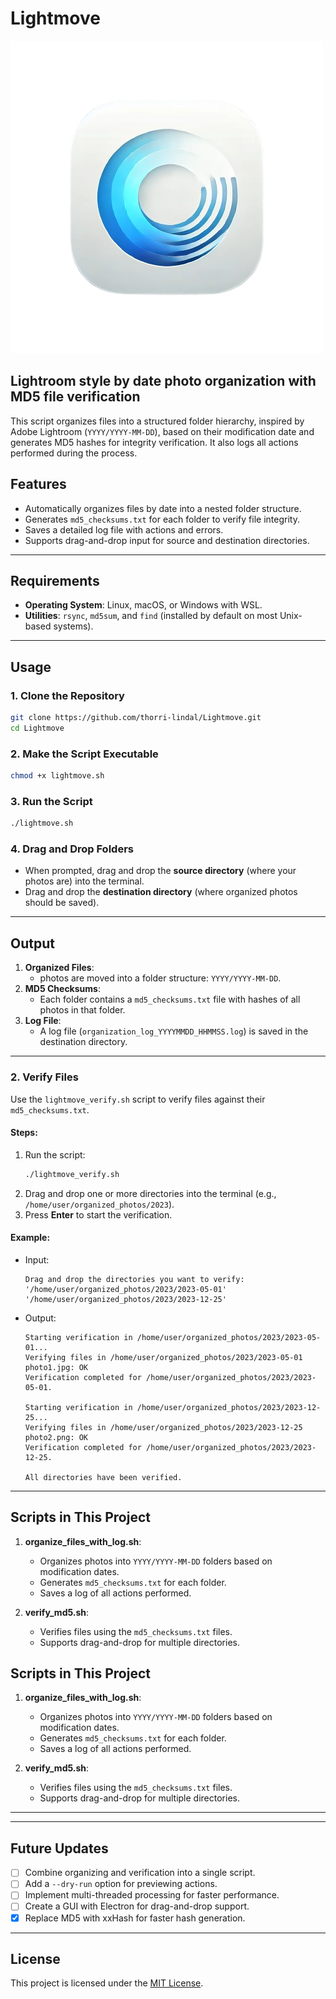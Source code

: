 
# Lightmove
![Alt text](https://raw.githubusercontent.com/thorri-lindal/Lightmove/refs/heads/main/lightmove.png "lightmove")

## Lightroom style by date photo organization with MD5 file verification

This script organizes files into a structured folder hierarchy, inspired by Adobe Lightroom (`YYYY/YYYY-MM-DD`), based on their modification date and generates MD5 hashes for integrity verification. It also logs all actions performed during the process.

## Features
- Automatically organizes files by date into a nested folder structure.
- Generates `md5_checksums.txt` for each folder to verify file integrity.
- Saves a detailed log file with actions and errors.
- Supports drag-and-drop input for source and destination directories.

---

## Requirements
- **Operating System**: Linux, macOS, or Windows with WSL.
- **Utilities**: `rsync`, `md5sum`, and `find` (installed by default on most Unix-based systems).

---

## Usage

### 1. Clone the Repository
```bash
git clone https://github.com/thorri-lindal/Lightmove.git
cd Lightmove
```

### 2. Make the Script Executable
```bash
chmod +x lightmove.sh
```

### 3. Run the Script
```bash
./lightmove.sh
```

### 4. Drag and Drop Folders
- When prompted, drag and drop the **source directory** (where your photos are) into the terminal.
- Drag and drop the **destination directory** (where organized photos should be saved).

---

## Output
1. **Organized Files**:
   - photos are moved into a folder structure: `YYYY/YYYY-MM-DD`.
2. **MD5 Checksums**:
   - Each folder contains a `md5_checksums.txt` file with hashes of all photos in that folder.
3. **Log File**:
   - A log file (`organization_log_YYYYMMDD_HHMMSS.log`) is saved in the destination directory.

---

### 2. Verify Files

Use the `lightmove_verify.sh` script to verify files against their `md5_checksums.txt`.

#### Steps:
1. Run the script:
   ```bash
   ./lightmove_verify.sh
   ```
2. Drag and drop one or more directories into the terminal (e.g., `/home/user/organized_photos/2023`).
3. Press **Enter** to start the verification.

#### Example:
- Input:
  ```
  Drag and drop the directories you want to verify: 
  '/home/user/organized_photos/2023/2023-05-01' '/home/user/organized_photos/2023/2023-12-25'
  ```
- Output:
  ```
  Starting verification in /home/user/organized_photos/2023/2023-05-01...
  Verifying files in /home/user/organized_photos/2023/2023-05-01
  photo1.jpg: OK
  Verification completed for /home/user/organized_photos/2023/2023-05-01.

  Starting verification in /home/user/organized_photos/2023/2023-12-25...
  Verifying files in /home/user/organized_photos/2023/2023-12-25
  photo2.png: OK
  Verification completed for /home/user/organized_photos/2023/2023-12-25.

  All directories have been verified.
  ```

---

## Scripts in This Project

1. **organize_files_with_log.sh**:
   - Organizes photos into `YYYY/YYYY-MM-DD` folders based on modification dates.
   - Generates `md5_checksums.txt` for each folder.
   - Saves a log of all actions performed.

2. **verify_md5.sh**:
   - Verifies files using the `md5_checksums.txt` files.
   - Supports drag-and-drop for multiple directories.
## Scripts in This Project

1. **organize_files_with_log.sh**:
   - Organizes photos into `YYYY/YYYY-MM-DD` folders based on modification dates.
   - Generates `md5_checksums.txt` for each folder.
   - Saves a log of all actions performed.

2. **verify_md5.sh**:
   - Verifies files using the `md5_checksums.txt` files.
   - Supports drag-and-drop for multiple directories.

---

---
## Future Updates

- [ ] Combine organizing and verification into a single script.
- [ ] Add a `--dry-run` option for previewing actions.
- [ ] Implement multi-threaded processing for faster performance.
- [ ] Create a GUI with Electron for drag-and-drop support.
- [X] Replace MD5 with xxHash for faster hash generation.
---

## License
This project is licensed under the [MIT License](LICENSE).
